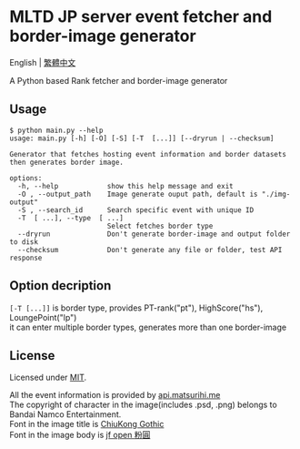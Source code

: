 # MLTD JP server event fetcher and border-image generator

English | [繁體中文](README.zh-TW.md)

A Python based Rank fetcher and border-image generator
  
## Usage

```console
$ python main.py --help
usage: main.py [-h] [-O] [-S] [-T  [...]] [--dryrun | --checksum]

Generator that fetches hosting event information and border datasets then generates border image.

options:
  -h, --help            show this help message and exit
  -O , --output_path    Image generate ouput path, default is "./img-output"
  -S , --search_id      Search specific event with unique ID
  -T  [ ...], --type  [ ...]
                        Select fetches border type
  --dryrun              Don't generate border-image and output folder to disk
  --checksum            Don't generate any file or folder, test API response
```

## Option decription

`[-T [...]]` is border type, provides PT-rank("pt"), HighScore("hs"), LoungePoint("lp")  
it can enter multiple border types, generates more than one border-image  

## License

Licensed under [MIT](LICENSE).

All the event information is provided by [api.matsurihi.me](https://api.matsurihi.me/docs/)  
The copyright of character in the image(includes .psd, .png) belongs to Bandai Namco Entertainment.  
Font in the image title is [ChiuKong Gothic](https://github.com/ChiuMing-Neko/ChiuKongGothic)  
Font in the image body is [jf open 粉圓](https://github.com/justfont/open-huninn-font)  
